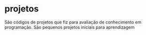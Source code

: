 # projetos
São códigos de projetos que fiz para avaliação de conhecimento em programação.
São pequenos projetos iniciais para aprendizagem
